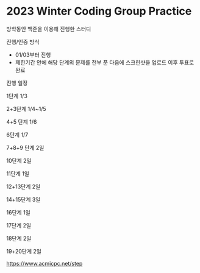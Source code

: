 # 2023 Winter Coding Group Practice
방학동안 백준을 이용해 진행한 스터디

진행/인증 방식
- 01/03부터 진행
- 제한기간 안에 해당 단계의 문제를 전부 푼 다음에 스크린샷을 업로드 이후 투표로 완료

진행 일정

1단계 1/3

2+3단계 1/4~1/5

4+5 단계 1/6

6단계 1/7

7+8+9 단계 2일

10단계 2일

11단계 1일

12+13단계 2일

14+15단계 3일

16단계 1일

17단계 2일

18단계 2일

19+20단계 2일

https://www.acmicpc.net/step

